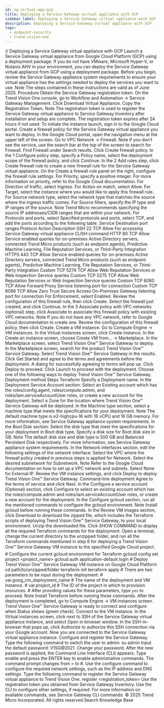 ```yaml
---
id: sg-virtual-app-gcp
title: Deploying a Service Gateway virtual appliance with GCP
sidebar_label: Deploying a Service Gateway virtual appliance with GCP
description: Deploying a Service Gateway virtual appliance with GCP
tags:
  - endpoint-security
  - trend-vision-one
---
```


/*<![CDATA[*/ $('#title').html($('meta[name=map-description]').attr('content')); /*]]>*/ Deploying a Service Gateway virtual appliance with GCP Launch a Service Gateway virtual appliance from Google Cloud Platform (GCP) using a deployment package. If you do not have VMware, Microsoft Hyper-V, or Nutanix AHV in your environment, you can deploy the Service Gateway virtual appliance from GCP using a deployment package. Before you begin, review the Service Gateway appliance system requirements to ensure your virtual appliance has the settings needed to deploy the services you want to use. Note The steps contained in these instructions are valid as of June 2025. Procedure Obtain the Service Gateway registration token. On the Trend Vision One console, go to Workflow and Automation → Service Gateway Management. Click Download Virtual Appliance. Copy the Registration Token. Note The registration token is used to register the Service Gateway virtual appliance to Service Gateway Inventory after installation and setup are complete. The registration token expires after 24 hours if not used. To initiate the instance launch, sign in to the Google Cloud portal. Create a firewall policy for the Service Gateway virtual appliance you want to deploy. In the Google Cloud portal, open the navigation menu at the upper left of the screen. Go to VPC Network → Firewall. Note If you don't see the service, use the search bar at the top of the screen to search for Firewall. Find Firewall under Search results. Click Create firewall policy. In the 1 Configure policy step, specify a Policy name, select the deployment scope of the firewall policy, and click Continue. In the 2 Add rules step, click Create firewall rule to create a new firewall rule for the Service Gateway virtual appliance. On the Create a firewall rule panel on the right, configure the firewall rule settings. For Priority, specify a positive integer. For more information on priority, refer to the Google Cloud documentation. For Direction of traffic, select Ingress. For Action on match, select Allow. For Target, select the instance where you would like to apply this firewall rule. For Source network type, select the network type that matches the source where the ingress traffic comes. For Source filters, specify the IP type and IP ranges of the source. Note Trend Micro recommends specifying the source IP addresses/CIDR ranges that are within your network. For Protocols and ports, select Specified protocols and ports, select TCP, and add the ports according to the following table. Service Destination port ranges Protocol Action Description SSH 22 TCP Allow For accessing Service Gateway virtual appliance CLISH command HTTP 80 TCP Allow Service enabled queries for on-premises Active Directory servers, connected Trend Micro products (such as endpoint agents), Predictive Machine Learning, File Reputation Services, or Third-Party Integration HTTPS 443 TCP Allow Service enabled queries for on-premises Active Directory servers, connected Trend Micro products (such as endpoint agents), Predictive Machine Learning, File Reputation Services, or Third-Party Integration Custom TCP 5274 TCP Allow Web Reputation Services or Web Inspection Service queries Custom TCP 5275 TCP Allow Web Reputation Services or Web Inspection Service queries Custom TCP 8080 TCP Allow Forward Proxy Service listening port for connection Custom TCP 8088 TCP Allow Zero Trust Secure Access On-Premises Gateway listening port for connection For Enforcement, select Enabled. Review the configuration of this firewall rule, then click Create. Select the firewall just created, and click Continue. In the 3 Associate policy with VPC networks (optional) step, click Associate to associate this firewall policy with existing VPC networks. Note If you do not have any VPC network, refer to Google Cloud documentation to create one. Review the configuration of this firewall policy, then click Create. Create a VM instance. Go to Compute Engine → VM instances. In the Virtual instances screen, click Create instance. In the Create an instance screen, choose Create VM from… → Marketplace. In the Marketplace screen, select Trend Vision One™ Service Gateway to deploy. In the Marketplace screen, search for the product Trend Vision One™ Service Gateway. Select Trend Vision One™ Service Gateway in the results. Click Get Started and agree to the terms and agreements before the deployment. A dialog for successfully agreeing to terms will pop up. Click Deploy to proceed. Click Launch to proceed with the deployment. Choose one of the following ways to deploy Trend Vision One™ Service Gateway. Deployment method Steps Terraform Specify a Deployment name. In the Deployment Service Account section: Select an Existing account which has the roles/config.agent, roles/compute.admin, and roles/iam.serviceAccountUser roles, or create a new account for the deployment. Select a Zone for the location where Trend Vision One™ Service Gateway will be deployed. In the Machine type section, select a machine type that meets the specifications for your deployment. Note The default machine type is e2-highcpu-16 with 16 vCPU and 16 GB memory. For more information, see Service Gateway appliance system requirements. In the Boot Disk section: Select the disk type that meet the specifications for your deployment in Boot disk type. Specify a disk size for Boot disk size in GB. Note The default disk size and disk type is 500 GB and Balanced Persistent Disk respectively. For more information, see Service Gateway appliance system requirements. In the Network interfaces section, edit the following settings of the network interface: Select the VPC where the firewall policy created in previous steps is applied for Network. Select the desired subnetwork for Subnetwork. Note Refer to the Google Cloud documentation on how to set up a VPC network and subnets. Select None for External IP. Review the VM instance settings, and click Deploy to deploy Trend Vision One™ Service Gateway. Command-line deployment Agree to the terms of service and click Next. In the Configure a service account (Optional) section, click Configure to select an existing account which has the roles/compute.admin and roles/iam.serviceAccountUser roles, or create a new account for the deployment. In the Configure gcloud section, run all the mentioned commands to configure the gcloud environment. Note Install gcloud before running these commands. In the Review VM images section, click Download to download the zipped file, which includes the Terraform scripts of deploying Trend Vision One™ Service Gateway, to your local environment. Unzip the downloaded file. Click SHOW COMMAND to display all the required Terraform commands for the deployment. Open a terminal, change the current directory to the unzipped folder, and run all the Terraform commands mentioned in step 6 for deploying a Trend Vision One™ Service Gateway VM instance to the specified Google Cloud project. # Configure the current gcloud environment for Terraform gcloud config set project <project_name> gcloud auth application-default login # Deploy Trend Vision One™ Service Gateway VM instance on Google Cloud Platform cd path/to/unzipped/folder terraform init terraform apply # There are two parameters to be input during the deployment: # var.goog_cm_deployment_name # The name of the deployment and VM instance. # var.project_id # The ID of the project in which to provision resources. # After providing values for these parameters, type `yes` to proceed. Note Install Terraform before running these commands. After the deployment is completed, go to Compute Engine → VM instances screen. Trend Vision One™ Service Gateway is ready to connect and configure when Status shows (green check). Connect to the VM instance. In the Virtual instances screen, click next to SSH of the Service Gateway virtual appliance instance, and select Open in browser window. In the SSH-in-browser that pops up, click Authorize to authorize this SSH connection via your Google account. Now you are connected to the Service Gateway virtual appliance instance. Configure and register the Service Gateway. Type the following command to switch the user to admin: su admin Input the default password: V1SG@2021. Change your password. After the new password is applied, the Command Line Interface (CLI) appears. Type enable and press the ENTER key to enable administrative commands. The command prompt changes from > to #. Use the configure command to configure the required network settings, such as the IP address and DNS settings. Type the following command to register the Service Gateway virtual appliance to Trend Vision One. register <registration_token> Use the registration token you obtained from Service Gateway Inventory. Use the CLI to configure other settings, if required. For more information on available commands, see Service Gateway CLI commands. © 2025 Trend Micro Incorporated. All rights reserved.Search Knowledge Base